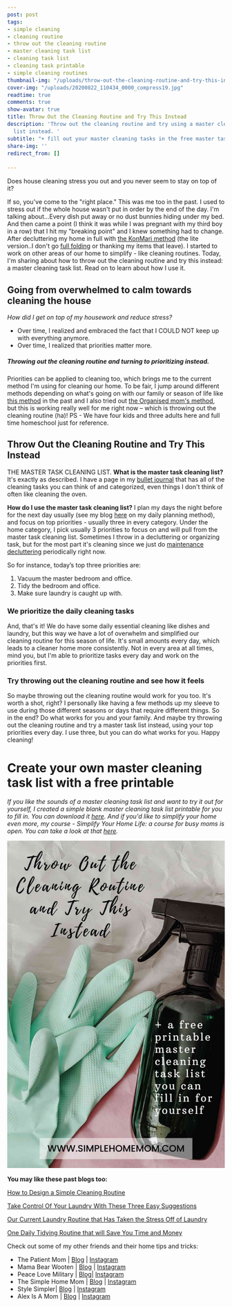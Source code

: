 ```yaml
---
post: post
tags:
- simple cleaning
- cleaning routine
- throw out the cleaning routine
- master cleaning task list
- cleaning task list
- cleaning task printable
- simple cleaning routines
thumbnail-img: "/uploads/throw-out-the-cleaning-routine-and-try-this-instead.jpg"
cover-img: "/uploads/20200822_110434_0000_compress19.jpg"
readtime: true
comments: true
show-avatar: true
title: Throw Out the Cleaning Routine and Try This Instead
description: 'Throw out the cleaning routine and try using a master cleaning task
  list instead. '
subtitle: "+ fill out your master cleaning tasks in the free master task list printable"
share-img: ''
redirect_from: []

---
```

Does house cleaning stress you out and you never seem to stay on top of it?

If so, you've come to the "right place." This was me too in the past. I used to stress out if the whole house wasn't put in order by the end of the day. I'm talking about...Every dish put away or no dust bunnies hiding under my bed. And then came a point (I think it was while I was pregnant with my third boy in a row) that I hit my "breaking point" and I knew something had to change. After decluttering my home in full with [the KonMari method](https://www.goodhousekeeping.com/home/organizing/a25846191/what-is-the-konmari-method/) (the lite version..I don't go [full folding](https://www.youtube.com/watch?v=IjkmqbJTLBM) or thanking my items that leave). I started to work on other areas of our home to simplify - like cleaning routines. Today, I'm sharing about how to throw out the cleaning routine and try this instead: a master cleaning task list. Read on to learn about how I use it.

## Going from overwhelmed to calm towards cleaning the house

_How did I get on top of my housework and reduce stress?_

* Over time, I realized and embraced the fact that I COULD NOT keep up with everything anymore.
* Over time, I realized that priorities matter more.

##### Throwing out the cleaning routine and turning to prioritizing instead.

Priorities can be applied to cleaning too, which brings me to the current method I'm using for cleaning our home. To be fair, I jump around different methods depending on what's going on with our family or season of life like [this method](https://www.simplehomemom.com/how-to-design-a-simple-cleaning-routine/) in the past and I also tried out [the Organised mom's method](https://www.theorganisedmum.blog/tomm/), but this is working really well for me right now – which is throwing out the cleaning routine (ha)! PS - We have four kids and three adults here and full time homeschool just for reference.

## Throw Out the Cleaning Routine and Try This Instead

THE MASTER TASK CLEANING LIST. **What is the master task cleaning list?** It's exactly as described. I have a page in my [bullet journal](https://www.oprahmag.com/life/work-money/a32155559/how-to-start-a-bullet-journal/) that has all of the cleaning tasks you can think of and categorized, even things I don't think of often like cleaning the oven.

**How do I use the master task cleaning list?** I plan my days the night before for the next day usually (see my blog [here](https://www.simplehomemom.com/a-simple-daily-planning-method/) on my daily planning method), and focus on top priorities - usually three in every category. Under the home category, I pick usually 3 priorities to focus on and will pull from the master task cleaning list. Sometimes I throw in a decluttering or organizing task, but for the most part it's cleaning since we just do [maintenance decluttering](https://www.simplehomemom.com/three-key-steps-to-maintaining-decluttering-sanity-with-kids/) periodically right now.

So for instance, today’s top three priorities are:

1. Vacuum the master bedroom and office.
2. Tidy the bedroom and office.
3. Make sure laundry is caught up with.

### We prioritize the daily cleaning tasks

And, that's it! We do have some daily essential cleaning like dishes and laundry, but this way we have a lot of overwhelm and simplified our cleaning routine for this season of life. It's small amounts every day, which leads to a cleaner home more consistently. Not in every area at all times, mind you, but I'm able to prioritize tasks every day and work on the priorities first.

### Try throwing out the cleaning routine and see how it feels

So maybe throwing out the cleaning routine would work for you too. It's worth a shot, right? I personally like having a few methods up my sleeve to use during those different seasons or days that require different things. So in the end? Do what works for you and your family. And maybe try throwing out the cleaning routine and try a master task list instead, using your top priorities every day. I use three, but you can do what works for you. Happy cleaning!

# Create your own master cleaning task list with a free printable

_If you like the sounds of a master cleaning task list and want to try it out for yourself, I created a simple blank master cleaning task list printable for you to fill in. You can download it_ [_here_](https://mailchi.mp/b99d58a9c22d/master-cleaning-task-list)_. And if you'd like to simplify your home even more, my course - Simplify Your Home Life: a course for busy moms is open. You can take a look at that_ [_here_](www.simplehomemom.com/course)_._

![Cleaning supplies on a table with gloves.](/uploads/throw-out-the-cleaning-routine-and-try-this-instead.jpg "Throw Out The Cleaning Routine and Try This Instead SHM")

**You may like these past blogs too:**

[How to Design a Simple Cleaning Routine](https://www.simplehomemom.com/how-to-design-a-simple-cleaning-routine/)

[Take Control Of Your Laundry With These Three Easy Suggestions](https://www.simplehomemom.com/take-control-of-the-laundry-with-these-three-easy-suggestions/)

[Our Current Laundry Routine that Has Taken the Stress Off of Laundry](https://www.simplehomemom.com/our-current-laundry-routine-that-has-taken-the-stress-off-of-laundry/)

[One Daily Tidying Routine that will Save You Time and Money](https://www.simplehomemom.com/one-daily-tidying-routine-that-will-save-you-money-and-time/)

Check out some of my other friends and their home tips and tricks:

* The Patient Mom | [Blog](https://thepatientmom.com/) | [Instagram](https://www.instagram.com/the_patientmom/)
* Mama Bear Wooten | [Blog](http://www.mamabearwooten.com/) | [Instagram](http://www.instagram.com/mama_bear_wooten)
* Peace Love Military | [Blog](http://peace-love-military.com/)| [Instagram](http://www.instagram.com/peace_love_military)
* The Simple Home Mom | [Blog](https://www.simplehomemom.com/) | [Instagram](http://instagram.com/simplehomemom)
* Style Simpler| [Blog](http://www.stylesimpler.com/) | [Instagram](http://www.instagram.com/stylesimpler)
* Alex Is A Mom | [Blog](http://alexisamom.com/) | [Instagram](http://instagram.com/alexisamomdotcom)